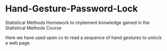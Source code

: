 # Hand-Gesture-Password-Lock
Statistical Methods Homework to implement knowledge gained in the Statistical Methods Course

Here we have used open cv to read a sequence of hand gestures to unlock a web page. 
